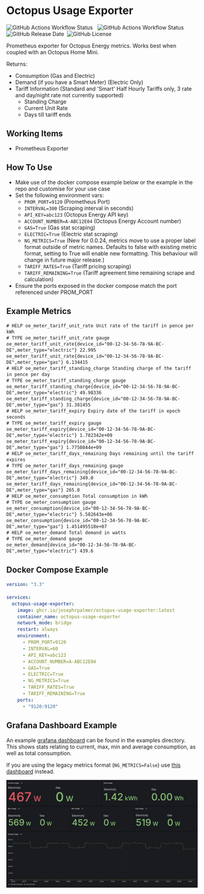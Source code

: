# Octopus Usage Exporter


![GitHub Actions Workflow Status](https://img.shields.io/github/actions/workflow/status/josephrpalmer/octopus-usage-exporter/pytest.yml?label=tests) &nbsp;&nbsp;![GitHub Actions Workflow Status](https://img.shields.io/github/actions/workflow/status/josephrpalmer/octopus-usage-exporter/docker-build.yml)&nbsp;&nbsp;![GitHub Release Date](https://img.shields.io/github/release-date/josephrpalmer/octopus-usage-exporter)&nbsp;&nbsp;![GitHub License](https://img.shields.io/github/license/josephrpalmer/octopus-usage-exporter)



Prometheus exporter for Octopus Energy metrics. Works best when coupled with an Octopus Home Mini.

Returns:
- Consumption (Gas and Electric)
- Demand (if you have a Smart Meter) (Electric Only)
- Tariff Information (Standard and 'Smart' Half Hourly Tariffs only, 3 rate and day/night rate not currently supported)
  - Standing Charge
  - Current Unit Rate
  - Days till tariff ends


## Working Items
- Prometheus Exporter
## How To Use

- Make use of the docker compose example below or the example in the repo and customise for your use case
- Set the following environment vars:
  - `PROM_PORT=9120` (Prometheus Port)
  - `INTERVAL=300` (Scraping interval in seconds)
  - `API_KEY=abc123` (Octopus Energy API key)
  - `ACCOUNT_NUMBER=A-ABC12E04` (Octopus Energy Account number)
  - `GAS=True` (Gas stat scraping)
  - `ELECTRIC=True` (Electric stat scraping)
  - `NG_METRICS=True` (New for 0.0.24, metrics move to use a proper label format outside of metric names. Defaults to false with existing metric format, setting to True will enable new formatting. This behaviour will change in future major release.)
  - `TARIFF_RATES=True` (Tariff pricing scraping)
  - `TARIFF_REMAINING=True` (Tariff agreement time remaining scrape and calculation)
- Ensure the ports exposed in the docker compose match the port referenced under PROM_PORT

## Example Metrics
```
# HELP oe_meter_tariff_unit_rate Unit rate of the tariff in pence per kWh
# TYPE oe_meter_tariff_unit_rate gauge
oe_meter_tariff_unit_rate{device_id="00-12-34-56-78-9A-BC-DE",meter_type="electric"} 22.995
oe_meter_tariff_unit_rate{device_id="00-12-34-56-78-9A-BC-DE",meter_type="gas"} 6.134415
# HELP oe_meter_tariff_standing_charge Standing charge of the tariff in pence per day
# TYPE oe_meter_tariff_standing_charge gauge
oe_meter_tariff_standing_charge{device_id="00-12-34-56-78-9A-BC-DE",meter_type="electric"} 49.98336
oe_meter_tariff_standing_charge{device_id="00-12-34-56-78-9A-BC-DE",meter_type="gas"} 31.381455
# HELP oe_meter_tariff_expiry Expiry date of the tariff in epoch seconds
# TYPE oe_meter_tariff_expiry gauge
oe_meter_tariff_expiry{device_id="00-12-34-56-78-9A-BC-DE",meter_type="electric"} 1.782342e+09
oe_meter_tariff_expiry{device_id="00-12-34-56-78-9A-BC-DE",meter_type="gas"} 1.7750844e+09
# HELP oe_meter_tariff_days_remaining Days remaining until the tariff expires
# TYPE oe_meter_tariff_days_remaining gauge
oe_meter_tariff_days_remaining{device_id="00-12-34-56-78-9A-BC-DE",meter_type="electric"} 349.0
oe_meter_tariff_days_remaining{device_id="00-12-34-56-78-9A-BC-DE",meter_type="gas"} 265.0
# HELP oe_meter_consumption Total consumption in kWh
# TYPE oe_meter_consumption gauge
oe_meter_consumption{device_id="00-12-34-56-78-9A-BC-DE",meter_type="electric"} 5.582643e+06
oe_meter_consumption{device_id="00-12-34-56-78-9A-BC-DE",meter_type="gas"} 1.451495518e+07
# HELP oe_meter_demand Total demand in watts
# TYPE oe_meter_demand gauge
oe_meter_demand{device_id="00-12-34-56-78-9A-BC-DE",meter_type="electric"} 439.6
```

## Docker Compose Example

```yaml
version: "3.3"

services:
  octopus-usage-exporter:
    image: ghcr.io/josephrpalmer/octopus-usage-exporter:latest
    container_name: octopus-usage-exporter
    network_mode: bridge
    restart: always
    environment:
      - PROM_PORT=9120
      - INTERVAL=60
      - API_KEY=abc123
      - ACCOUNT_NUMBER=A-ABC12E04
      - GAS=True
      - ELECTRIC=True
      - NG_METRICS=True
      - TARIFF_RATES=True
      - TARIFF_REMAINING=True
    ports:
      - "9120:9120"

```

## Grafana Dashboard Example

An example [grafana dashboard](./examples/grafana_dashboard_ng.json) can be found in the
examples directory. This shows stats relating to current, max, min and average consumption, as well
as total consumption.

If you are using the legacy metrics format (`NG_METRICS=False`) use [this dashboard](./examples/grafana_dashboard_legacy.json)
instead.

![](./examples/grafana_dashboard.png)

